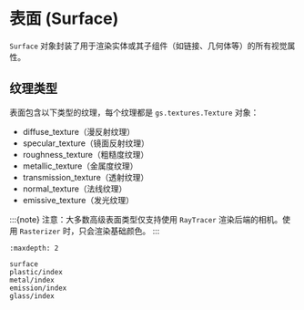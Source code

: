 # 表面 (Surface)

`Surface` 对象封装了用于渲染实体或其子组件（如链接、几何体等）的所有视觉属性。

## 纹理类型

表面包含以下类型的纹理，每个纹理都是 `gs.textures.Texture` 对象：

- diffuse_texture（漫反射纹理）
- specular_texture（镜面反射纹理）
- roughness_texture（粗糙度纹理）
- metallic_texture（金属度纹理）
- transmission_texture（透射纹理）
- normal_texture（法线纹理）
- emissive_texture（发光纹理）

:::{note}
注意：大多数高级表面类型仅支持使用 `RayTracer` 渲染后端的相机。使用 `Rasterizer` 时，只会渲染基础颜色。
:::

```{toctree}
:maxdepth: 2

surface
plastic/index
metal/index
emission/index
glass/index
```

